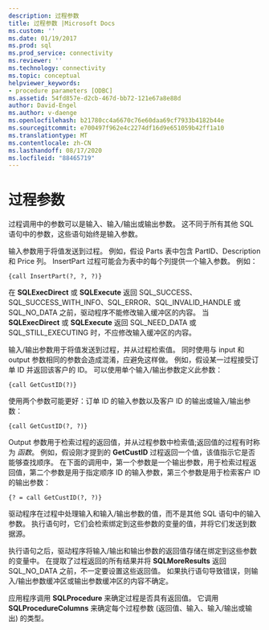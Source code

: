```yaml
---
description: 过程参数
title: 过程参数 |Microsoft Docs
ms.custom: ''
ms.date: 01/19/2017
ms.prod: sql
ms.prod_service: connectivity
ms.reviewer: ''
ms.technology: connectivity
ms.topic: conceptual
helpviewer_keywords:
- procedure parameters [ODBC]
ms.assetid: 54fd857e-d2cb-467d-bb72-121e67a8e88d
author: David-Engel
ms.author: v-daenge
ms.openlocfilehash: b21780cc4a6670c76e60daa69cf7933b4182b44e
ms.sourcegitcommit: e700497f962e4c2274df16d9e651059b42ff1a10
ms.translationtype: MT
ms.contentlocale: zh-CN
ms.lasthandoff: 08/17/2020
ms.locfileid: "88465719"
---
```

# <a name="procedure-parameters"></a>过程参数
过程调用中的参数可以是输入、输入/输出或输出参数。 这不同于所有其他 SQL 语句中的参数，这些语句始终是输入参数。  
  
 输入参数用于将值发送到过程。 例如，假设 Parts 表中包含 PartID、Description 和 Price 列。 InsertPart 过程可能会为表中的每个列提供一个输入参数。 例如：  
  
```  
{call InsertPart(?, ?, ?)}  
```  
  
 在 **SQLExecDirect** 或 **SQLExecute** 返回 SQL_SUCCESS、SQL_SUCCESS_WITH_INFO、SQL_ERROR、SQL_INVALID_HANDLE 或 SQL_NO_DATA 之前，驱动程序不能修改输入缓冲区的内容。 当 **SQLExecDirect** 或 **SQLExecute** 返回 SQL_NEED_DATA 或 SQL_STILL_EXECUTING 时，不应修改输入缓冲区的内容。  
  
 输入/输出参数用于将值发送到过程，并从过程检索值。 同时使用与 input 和 output 参数相同的参数会造成混淆，应避免这样做。 例如，假设某一过程接受订单 ID 并返回该客户的 ID。 可以使用单个输入/输出参数定义此参数：  
  
```  
{call GetCustID(?)}  
```  
  
 使用两个参数可能更好：订单 ID 的输入参数以及客户 ID 的输出或输入/输出参数：  
  
```  
{call GetCustID(?, ?)}  
```  
  
 Output 参数用于检索过程的返回值，并从过程参数中检索值;返回值的过程有时称为 *函数*。 例如，假设刚才提到的 **GetCustID** 过程返回一个值，该值指示它是否能够查找顺序。 在下面的调用中，第一个参数是一个输出参数，用于检索过程返回值，第二个参数是用于指定顺序 ID 的输入参数，第三个参数是用于检索客户 ID 的输出参数：  
  
```  
{? = call GetCustID(?, ?)}  
```  
  
 驱动程序在过程中处理输入和输入/输出参数的值，而不是其他 SQL 语句中的输入参数。 执行语句时，它们会检索绑定到这些参数的变量的值，并将它们发送到数据源。  
  
 执行语句之后，驱动程序将输入/输出和输出参数的返回值存储在绑定到这些参数的变量中。 在提取了过程返回的所有结果并将 **SQLMoreResults** 返回 SQL_NO_DATA 之前，不一定要设置这些返回值。 如果执行语句导致错误，则输入/输出参数缓冲区或输出参数缓冲区的内容不确定。  
  
 应用程序调用 **SQLProcedure** 来确定过程是否具有返回值。 它调用 **SQLProcedureColumns** 来确定每个过程参数 (返回值、输入、输入/输出或输出) 的类型。

